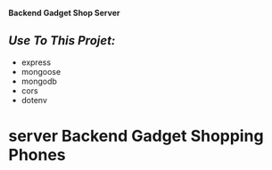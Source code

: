 **Backend Gadget Shop Server** <br>

_Use To This Projet:_  <br>
-
- express
- mongoose
- mongodb
- cors
- dotenv
  


# server Backend Gadget Shopping Phones 
